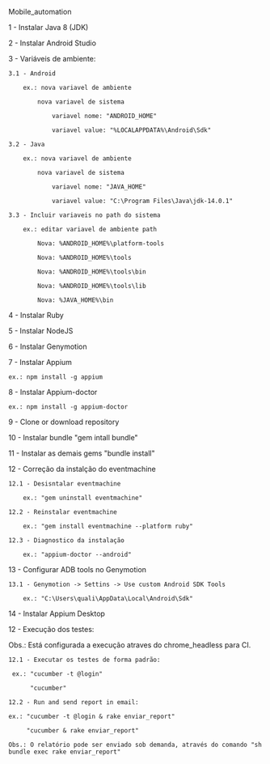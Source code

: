 Mobile_automation

1 - Instalar Java 8 (JDK)

2 - Instalar Android Studio

3 - Variáveis de ambiente:
    
    3.1 - Android
        
        ex.: nova variavel de ambiente
            
            nova variavel de sistema
                
                variavel nome: "ANDROID_HOME"

                variavel value: "%LOCALAPPDATA%\Android\Sdk"
    
    3.2 - Java
        
        ex.: nova variavel de ambiente
            
            nova variavel de sistema
                
                variavel nome: "JAVA_HOME"

                variavel value: "C:\Program Files\Java\jdk-14.0.1"

    3.3 - Incluir variaveis no path do sistema
        
        ex.: editar variavel de ambiente path
            
            Nova: %ANDROID_HOME%\platform-tools

            Nova: %ANDROID_HOME%\tools

            Nova: %ANDROID_HOME%\tools\bin

            Nova: %ANDROID_HOME%\tools\lib

            Nova: %JAVA_HOME%\bin

4 - Instalar Ruby

5 - Instalar NodeJS

6 - Instalar Genymotion

7 - Instalar Appium

    ex.: npm install -g appium

8 - Instalar Appium-doctor

    ex.: npm install -g appium-doctor

9 - Clone or download repository

10 - Instalar bundle "gem intall bundle"

11 - Instalar as demais gems "bundle install"

12 - Correção da instalção do eventmachine

    12.1 - Desisntalar eventmachine

        ex.: "gem uninstall eventmachine"

    12.2 - Reinstalar eventmachine

        ex.: "gem install eventmachine --platform ruby"

    12.3 - Diagnostico da instalação

        ex.: "appium-doctor --android"

13 - Configurar ADB tools no Genymotion

    13.1 - Genymotion -> Settins -> Use custom Android SDK Tools

        ex.: "C:\Users\quali\AppData\Local\Android\Sdk"


14 - Instalar Appium Desktop


12 - Execução dos testes:

Obs.: Está configurada a execução atraves do chrome_headless para CI.

    12.1 - Executar os testes de forma padrão:

     ex.: "cucumber -t @login"

          "cucumber"

    12.2 - Run and send report in email:

    ex.: "cucumber -t @login & rake enviar_report"

         "cucumber & rake enviar_report"

    Obs.: O relatório pode ser enviado sob demanda, através do comando "sh bundle exec rake enviar_report"